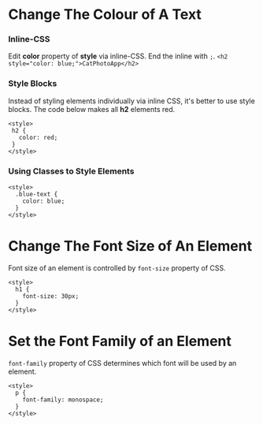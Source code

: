 # Change The Colour of A Text
### Inline-CSS
Edit **color** property of **style** via inline-CSS. End the inline with `;`.
`<h2 style="color: blue;">CatPhotoApp</h2>`

### Style Blocks
Instead of styling elements individually via inline CSS, it's better to use style blocks. The code below makes all **h2** elements red.
 ```
<style>
  h2 {
    color: red;
  }
</style>
```

### Using Classes to Style Elements
```
<style>
  .blue-text {
    color: blue;
  }
</style>
```

# Change The Font Size of An Element
Font size of an element is controlled by `font-size` property of CSS.
```
<style>
  h1 {
    font-size: 30px;
  }
</style>
```

# Set the Font Family of an Element
`font-family` property of CSS determines which font will be used by an element. 
```
<style>
  p {
    font-family: monospace;
  }
</style>
```
